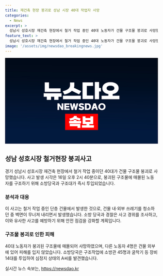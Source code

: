 ```yaml
---
title: 재건축 현장 붕괴로 성남 시장 40대 작업자 사망
categories:
  - News
excerpt: >
  성남시 성호시장 재건축 현장에서 철거 작업 중인 40대 노동자가 건물 구조물 붕괴로 사망했습니다. 사고 발생 시간은 오후 2시 40분으로, 다른 4명의 노동자는 무사했지만 A씨는 심정지 상태로 발견됐습니다. 사고는 철거 작업 도중 벽면이 무너져내리면서 발생했으며, 경찰과 소방당국이 사고 경위를 조사 중에 있습니다. (150자)
feature_text: >
  성남시 성호시장 재건축 현장에서 철거 작업 중인 40대 노동자가 건물 구조물 붕괴로 사망했습니다. 사고 발생 시간은 오후 2시 40분으로, 다른 4명의 노동자는 무사했지만 A씨는 심정지 상태로 발견됐습니다. 사고는 철거 작업 도중 벽면이 무너져내리면서 발생했으며, 경찰과 소방당국이 사고 경위를 조사 중에 있습니다. (150자)
image: '/assets/img/newsdao_breakingnews.jpg'
---
```


<p><img src="/assets/img/newsdao_breakingnews.jpg" alt="bookingtag 속보" /></p>

<h2 data-ke-size="size26">성남 성호시장 철거현장 붕괴사고</h2>

<p data-ke-size="size16">경기 성남시 성호시장 재건축 현장에서 철거 작업 중이던 40대가 건물 구조물 붕괴로 사망했습니다. 사고 발생 시각은 16일 오후 2시 40분으로, 붕괴된 구조물에 매몰된 노동자를 구조하기 위해 소방당국과 구조대가 즉시 투입되었습니다.</p>

<h3>분석과 대응</h3>

<p data-ke-size="size16">이 사고는 철거 작업 중인 단층 건물에서 발생한 것으로, 건물 내·외부 쓰레기를 청소하던 중 벽면이 무너져 내리면서 발생했습니다. 소방 당국과 경찰은 사고 경위를 조사하고, 이와 유사한 사고를 예방하기 위해 안전 점검을 강화할 계획입니다.</p>

<h3>구조물 붕괴로 인한 피해</h3>

<p data-ke-size="size16">40대 노동자가 붕괴된 구조물에 매몰되어 사망하였으며, 다른 노동자 4명은 건물 외부에 있어 피해를 입지 않았습니다. 소방당국은 구조작업에 소방관 45명과 굴착기 등 장비 14대를 투입하여 심정지 상태의 A씨를 발견했습니다.</p>
실시간 뉴스 속보는, <a href="https://newsdao.kr" rel="dofollow">https://newsdao.kr</a>


